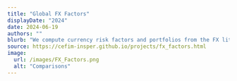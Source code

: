 ```yaml
---
title: "Global FX Factors"
displayDate: "2024"
date: 2024-06-19
authors: ""
blurb: "We compute currency risk factors and portfolios from the FX literature based on the following works: Lustig, Roussanov and Verdelhan (2011), Menkhoff, Sarno, Schmeling and Schrimpf (2012) and Menkhoff, Sarno, Schmeling and Schrimpf (2017)"
source: https://cefim-insper.github.io/projects/fx_factors.html
image:
  url: /images/FX_Factors.png
  alt: "Comparisons"
---
```

